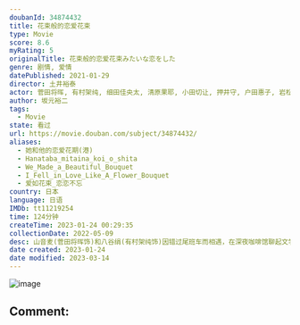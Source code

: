```yaml
---
doubanId: 34874432
title: 花束般的恋爱花束
type: Movie
score: 8.6
myRating: 5
originalTitle: 花束般的恋爱花束みたいな恋をした
genre: 剧情, 爱情
datePublished: 2021-01-29
director: 土井裕泰
actor: 菅田将晖, 有村架纯, 细田佳央太, 清原果耶, 小田切让, 押井守, 户田惠子, 岩松了, 小林薰, 韩英惠, 中崎敏, 小久保寿人, 泷内公美, 森优作, 古川琴音, 篠原悠伸, 八木亚里纱, 佐藤宽太, 岡部敬史, 萩原实里, 福山翔大, 萩原利久, 片山友希, 宇野祥平, 佐藤玲, 水泽绅吾, 穗志萌香, 池田良, 大下浩人, 铃木晋介, 金子清文, 高桥周平
author: 坂元裕二
tags:
  - Movie
state: 看过
url: https://movie.douban.com/subject/34874432/
aliases:
  - 她和他的恋爱花期(港)
  - Hanataba_mitaina_koi_o_shita
  - We_Made_a_Beautiful_Bouquet
  - I_Fell_in_Love_Like_A_Flower_Bouquet
  - 爱如花束_恋恋不忘
country: 日本
language: 日语
IMDb: tt11219254
time: 124分钟
createTime: 2023-01-24 00:29:35
collectionDate: 2022-05-09
desc: 山音麦(菅田将晖饰)和八谷绢(有村架纯饰)因错过尾班车而相遇，在深夜咖啡馆聊起文学、电影和音乐，喜好竟奇蹟地相似，二人瞬间坠入爱河。他们毕业后开始一边兼职工作，一边开始同居生活，更一起养拾...
date created: 2023-01-24
date modified: 2023-03-14
---
```


![image](p2868462052.jpg)

Comment:
---
